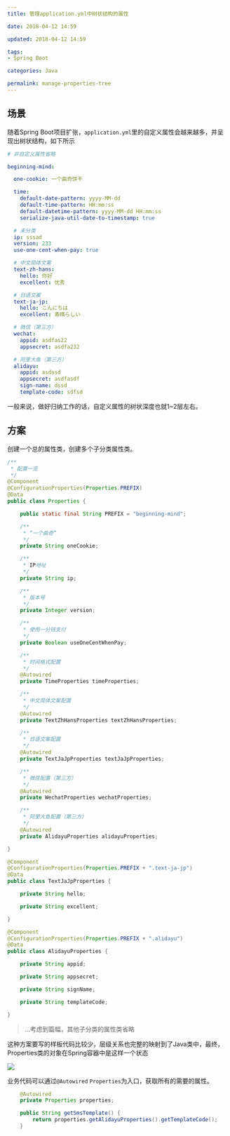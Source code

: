 ```yaml
---
title: 管理application.yml中树状结构的属性

date: 2018-04-12 14:59

updated: 2018-04-12 14:59

tags:
- Spring Boot

categories: Java

permalink: manage-properties-tree
---
```


## 场景

随着Spring Boot项目扩张，`application.yml`里的自定义属性会越来越多，并呈现出树状结构，如下所示

~~~yaml
# 非自定义属性省略

beginning-mind:

  one-cookie: 一个曲奇饼干

  time:
    default-date-pattern: yyyy-MM-dd
    default-time-pattern: HH:mm:ss
    default-datetime-pattern: yyyy-MM-dd HH:mm:ss
    serialize-java-util-date-to-timestamp: true

  # 未分类
  ip: sssad
  version: 233
  use-one-cent-when-pay: true

  # 中文简体文案
  text-zh-hans:
    hello: 你好
    excellent: 优秀

  # 日语文案
  text-ja-jp:
    hello: こんにちは
    excellent: 素晴らしい

  # 微信（第三方）
  wechat:
    appid: asdfas22
    appsecret: asdfa232

  # 阿里大鱼（第三方）
  alidayu:
    appid: asdasd
    appsecret: asdfasdf
    sign-name: dssd
    template-code: sdfsd
~~~

一般来说，做好归纳工作的话，自定义属性的树状深度也就1~2层左右。

## 方案

创建一个总的属性类，创建多个子分类属性类。

~~~java
/**
 * 配置一览
 */
@Component
@ConfigurationProperties(Properties.PREFIX)
@Data
public class Properties {

    public static final String PREFIX = "beginning-mind";

    /**
     * “一个曲奇”
     */
    private String oneCookie;

    /**
     * IP地址
     */
    private String ip;

    /**
     * 版本号
     */
    private Integer version;

    /**
     * 使用一分钱支付
     */
    private Boolean useOneCentWhenPay;

    /**
     * 时间格式配置
     */
    @Autowired
    private TimeProperties timeProperties;

    /**
     * 中文简体文案配置
     */
    @Autowired
    private TextZhHansProperties textZhHansProperties;

    /**
     * 日语文案配置
     */
    @Autowired
    private TextJaJpProperties textJaJpProperties;

    /**
     * 微信配置（第三方）
     */
    @Autowired
    private WechatProperties wechatProperties;

    /**
     * 阿里大鱼配置（第三方）
     */
    @Autowired
    private AlidayuProperties alidayuProperties;

}
~~~

~~~java
@Component
@ConfigurationProperties(Properties.PREFIX + ".text-ja-jp")
@Data
public class TextJaJpProperties {

    private String hello;

    private String excellent;

}
~~~

~~~java
@Component
@ConfigurationProperties(Properties.PREFIX + ".alidayu")
@Data
public class AlidayuProperties {

    private String appid;

    private String appsecret;

    private String signName;

    private String templateCode;

}
~~~

> ...考虑到篇幅，其他子分类的属性类省略

这种方案要写的样板代码比较少，层级关系也完整的映射到了Java类中，最终，Properties类的对象在Spring容器中是这样一个状态

![](/images/2018041201.png)



业务代码可以通过`@Autowired` `Properties`为入口，获取所有的需要的属性。

~~~java
	@Autowired
	private Properties properties;

	public String getSmsTemplate() {
        return properties.getAlidayuProperties().getTemplateCode();
	}
~~~

